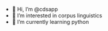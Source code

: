 - 👋 Hi, I’m @cdsapp
- 👀 I’m interested in corpus linguistics
- 🌱 I’m currently learning python


<!---
cdsapp/cdsapp is a ✨ special ✨ repository because its `README.md` (this file) appears on your GitHub profile.
You can click the Preview link to take a look at your changes.
--->
